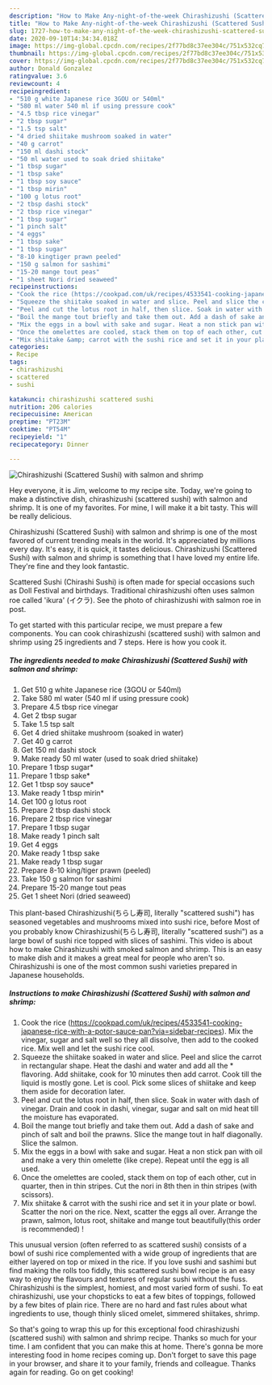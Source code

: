 ```yaml
---
description: "How to Make Any-night-of-the-week Chirashizushi (Scattered Sushi) with salmon and shrimp"
title: "How to Make Any-night-of-the-week Chirashizushi (Scattered Sushi) with salmon and shrimp"
slug: 1727-how-to-make-any-night-of-the-week-chirashizushi-scattered-sushi-with-salmon-and-shrimp
date: 2020-09-10T14:34:34.018Z
image: https://img-global.cpcdn.com/recipes/2f77bd8c37ee304c/751x532cq70/chirashizushi-scattered-sushi-with-salmon-and-shrimp-recipe-main-photo.jpg
thumbnail: https://img-global.cpcdn.com/recipes/2f77bd8c37ee304c/751x532cq70/chirashizushi-scattered-sushi-with-salmon-and-shrimp-recipe-main-photo.jpg
cover: https://img-global.cpcdn.com/recipes/2f77bd8c37ee304c/751x532cq70/chirashizushi-scattered-sushi-with-salmon-and-shrimp-recipe-main-photo.jpg
author: Donald Gonzalez
ratingvalue: 3.6
reviewcount: 4
recipeingredient:
- "510 g white Japanese rice 3GOU or 540ml"
- "580 ml water 540 ml if using pressure cook"
- "4.5 tbsp rice vinegar"
- "2 tbsp sugar"
- "1.5 tsp salt"
- "4 dried shiitake mushroom soaked in water"
- "40 g carrot"
- "150 ml dashi stock"
- "50 ml water used to soak dried shiitake"
- "1 tbsp sugar"
- "1 tbsp sake"
- "1 tbsp soy sauce"
- "1 tbsp mirin"
- "100 g lotus root"
- "2 tbsp dashi stock"
- "2 tbsp rice vinegar"
- "1 tbsp sugar"
- "1 pinch salt"
- "4 eggs"
- "1 tbsp sake"
- "1 tbsp sugar"
- "8-10 kingtiger prawn peeled"
- "150 g salmon for sashimi"
- "15-20 mange tout peas"
- "1 sheet Nori dried seaweed"
recipeinstructions:
- "Cook the rice (https://cookpad.com/uk/recipes/4533541-cooking-japanese-rice-with-a-potor-sauce-pan?via=sidebar-recipes). Mix the vinegar, sugar and salt well so they all dissolve, then add to the cooked rice. Mix well and let the sushi rice cool."
- "Squeeze the shiitake soaked in water and slice. Peel and slice the carrot in rectangular shape. Heat the dashi and water and add all the * flavoring. Add shiitake, cook for 10 minutes then add carrot. Cook till the liquid is mostly gone. Let is cool. Pick some slices of shiitake and keep them aside for decoration later."
- "Peel and cut the lotus root in half, then slice. Soak in water with dash of vinegar. Drain and cook in dashi, vinegar, sugar and salt on mid heat till the moisture has evaporated."
- "Boil the mange tout briefly and take them out. Add a dash of sake and pinch of salt and boil the prawns. Slice the mange tout in half diagonally. Slice the salmon."
- "Mix the eggs in a bowl with sake and sugar. Heat a non stick pan with oil and make a very thin omelette (like crepe). Repeat until the egg is all used."
- "Once the omelettes are cooled, stack them on top of each other, cut in quarter, then in thin stripes. Cut the nori in 8th then in thin stripes (with scissors)."
- "Mix shiitake &amp; carrot with the sushi rice and set it in your plate or bowl. Scatter the nori on the rice. Next, scatter the eggs all over. Arrange the prawn, salmon, lotus root, shiitake and mange tout beautifully(this order is recommended) !"
categories:
- Recipe
tags:
- chirashizushi
- scattered
- sushi

katakunci: chirashizushi scattered sushi 
nutrition: 206 calories
recipecuisine: American
preptime: "PT23M"
cooktime: "PT54M"
recipeyield: "1"
recipecategory: Dinner

---
```



![Chirashizushi (Scattered Sushi) with salmon and shrimp](https://img-global.cpcdn.com/recipes/2f77bd8c37ee304c/751x532cq70/chirashizushi-scattered-sushi-with-salmon-and-shrimp-recipe-main-photo.jpg)

Hey everyone, it is Jim, welcome to my recipe site. Today, we're going to make a distinctive dish, chirashizushi (scattered sushi) with salmon and shrimp. It is one of my favorites. For mine, I will make it a bit tasty. This will be really delicious.

Chirashizushi (Scattered Sushi) with salmon and shrimp is one of the most favored of current trending meals in the world. It's appreciated by millions every day. It's easy, it is quick, it tastes delicious. Chirashizushi (Scattered Sushi) with salmon and shrimp is something that I have loved my entire life. They're fine and they look fantastic.

Scattered Sushi (Chirashi Sushi) is often made for special occasions such as Doll Festival and birthdays. Traditional chirashizushi often uses salmon roe called &#39;ikura&#39; (イクラ). See the photo of chirashizushi with salmon roe in post.


To get started with this particular recipe, we must prepare a few components. You can cook chirashizushi (scattered sushi) with salmon and shrimp using 25 ingredients and 7 steps. Here is how you cook it.

<!--inarticleads1-->

##### The ingredients needed to make Chirashizushi (Scattered Sushi) with salmon and shrimp:

1. Get 510 g white Japanese rice (3GOU or 540ml)
1. Take 580 ml water (540 ml if using pressure cook)
1. Prepare 4.5 tbsp rice vinegar
1. Get 2 tbsp sugar
1. Take 1.5 tsp salt
1. Get 4 dried shiitake mushroom (soaked in water)
1. Get 40 g carrot
1. Get 150 ml dashi stock
1. Make ready 50 ml water (used to soak dried shiitake)
1. Prepare 1 tbsp sugar*
1. Prepare 1 tbsp sake*
1. Get 1 tbsp soy sauce*
1. Make ready 1 tbsp mirin*
1. Get 100 g lotus root
1. Prepare 2 tbsp dashi stock
1. Prepare 2 tbsp rice vinegar
1. Prepare 1 tbsp sugar
1. Make ready 1 pinch salt
1. Get 4 eggs
1. Make ready 1 tbsp sake
1. Make ready 1 tbsp sugar
1. Prepare 8-10 king/tiger prawn (peeled)
1. Take 150 g salmon for sashimi
1. Prepare 15-20 mange tout peas
1. Get 1 sheet Nori (dried seaweed)


This plant-based Chirashizushi(ちらし寿司, literally &#34;scattered sushi&#34;) has seasoned vegetables and mushrooms mixed into sushi rice, before Most of you probably know Chirashizushi(ちらし寿司, literally &#34;scattered sushi&#34;) as a large bowl of sushi rice topped with slices of sashimi. This video is about how to make Chirashizushi with smoked salmon and shrimp. This is an easy to make dish and it makes a great meal for people who aren&#39;t so. Chirashizushi is one of the most common sushi varieties prepared in Japanese households. 

<!--inarticleads2-->

##### Instructions to make Chirashizushi (Scattered Sushi) with salmon and shrimp:

1. Cook the rice (https://cookpad.com/uk/recipes/4533541-cooking-japanese-rice-with-a-potor-sauce-pan?via=sidebar-recipes). Mix the vinegar, sugar and salt well so they all dissolve, then add to the cooked rice. Mix well and let the sushi rice cool.
1. Squeeze the shiitake soaked in water and slice. Peel and slice the carrot in rectangular shape. Heat the dashi and water and add all the * flavoring. Add shiitake, cook for 10 minutes then add carrot. Cook till the liquid is mostly gone. Let is cool. Pick some slices of shiitake and keep them aside for decoration later.
1. Peel and cut the lotus root in half, then slice. Soak in water with dash of vinegar. Drain and cook in dashi, vinegar, sugar and salt on mid heat till the moisture has evaporated.
1. Boil the mange tout briefly and take them out. Add a dash of sake and pinch of salt and boil the prawns. Slice the mange tout in half diagonally. Slice the salmon.
1. Mix the eggs in a bowl with sake and sugar. Heat a non stick pan with oil and make a very thin omelette (like crepe). Repeat until the egg is all used.
1. Once the omelettes are cooled, stack them on top of each other, cut in quarter, then in thin stripes. Cut the nori in 8th then in thin stripes (with scissors).
1. Mix shiitake &amp; carrot with the sushi rice and set it in your plate or bowl. Scatter the nori on the rice. Next, scatter the eggs all over. Arrange the prawn, salmon, lotus root, shiitake and mange tout beautifully(this order is recommended) !


This unusual version (often referred to as scattered sushi) consists of a bowl of sushi rice complemented with a wide group of ingredients that are either layered on top or mixed in the rice. If you love sushi and sashimi but find making the rolls too fiddly, this scattered sushi bowl recipe is an easy way to enjoy the flavours and textures of regular sushi without the fuss. Chirashizushi is the simplest, homiest, and most varied form of sushi. To eat chirashizushi, use your chopsticks to eat a few bites of toppings, followed by a few bites of plain rice. There are no hard and fast rules about what ingredients to use, though thinly sliced omelet, simmered shiitakes, shrimp. 

So that's going to wrap this up for this exceptional food chirashizushi (scattered sushi) with salmon and shrimp recipe. Thanks so much for your time. I am confident that you can make this at home. There's gonna be more interesting food in home recipes coming up. Don't forget to save this page in your browser, and share it to your family, friends and colleague. Thanks again for reading. Go on get cooking!
